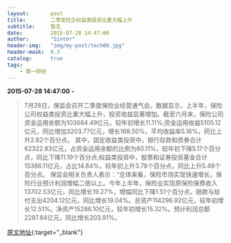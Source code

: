 ```yaml
---
layout:       post
title:        二季度险企权益类投资比重大幅上升
subtitle:     暂无
date:         2015-07-28 14:47:00
author:       "Sinter"
header-img:   "img/my-post/tech09.jpg"
header-mask:  0.3
catalog:      true
tags:
    - 第一财经
---
```


**2015-07-28 14:47:00**  **-**

> 7月28日，保监会召开二季度保险业经营通气会。数据显示，上半年，保险公司权益类投资比重大幅上升，投资收益显著增加。截至六月末，保险公司资金运用余额为103684.49亿元，较年初增长11.11%;资金运用收益5105.12亿元，同比增加3203.77亿元，增长168.50%，平均收益率5.16%，同比上升2.82个百分点。
其中，固定收益类投资中，银行存款和债券合计62322.83亿元，占资金运用余额的比例为60.11%，较年初下降5.17个百分点，同比下降11.19个百分点;权益类投资中，股票和证券投资基金合计15386.11亿元，占比14.84%，较年初上升3.78个百分点，同比上升5.48个百分点。
保监会相关负责人表示：“总体来看，保险市场实现快速增长，保险行业预计利润增幅二倍以上。今年上半年，保险业实现原保险保费收入13702.53亿元，同比增长19.27%，增幅同比下降1.51个百分点。赔款与给付支出4204.12亿元，同比增长19.04%。总资产114296.92亿元，较年初增长12.51%。净资产15286.10亿元，较年初增长15.32%。预计利润总额2297.84亿元，同比增长203.91%。


[原文地址](http://www.yicai.com/news/4661424.html){:target="_blank"}


